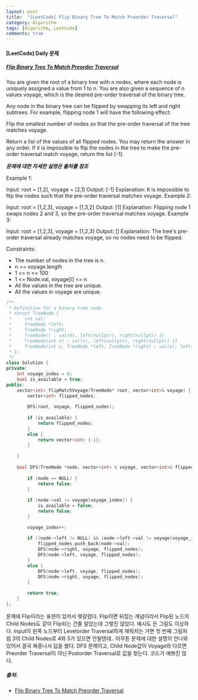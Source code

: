 ```yaml
---
layout: post
title:  "[LeetCode] Flip Binary Tree To Match Preorder Traversal"
category: Algorithm
tags: [Algorithm, LeetCode]
comments: true  
---
```


#### [LeetCode] Daily 문제
##### [Flip Binary Tree To Match Preorder Traversal](https://leetcode.com/problems/flip-binary-tree-to-match-preorder-traversal/)

You are given the root of a binary tree with n nodes, where each node is uniquely assigned a value from 1 to n. You are also given a sequence of n values voyage, which is the desired pre-order traversal of the binary tree.

Any node in the binary tree can be flipped by swapping its left and right subtrees. For example, flipping node 1 will have the following effect:

Flip the smallest number of nodes so that the pre-order traversal of the tree matches voyage.

Return a list of the values of all flipped nodes. You may return the answer in any order. If it is impossible to flip the nodes in the tree to make the pre-order traversal match voyage, return the list [-1].

***문제에 대한 자세한 설명은 출처를 참조***<br>

Example 1:


Input: root = [1,2], voyage = [2,1]
Output: [-1]
Explanation: It is impossible to flip the nodes such that the pre-order traversal matches voyage.
Example 2:

Input: root = [1,2,3], voyage = [1,3,2]
Output: [1]
Explanation: Flipping node 1 swaps nodes 2 and 3, so the pre-order traversal matches voyage.
Example 3:

Input: root = [1,2,3], voyage = [1,2,3]
Output: []
Explanation: The tree's pre-order traversal already matches voyage, so no nodes need to be flipped.
 
Constraints:

- The number of nodes in the tree is n.
- n == voyage.length
- 1 <= n <= 100
- 1 <= Node.val, voyage[i] <= n
- All the values in the tree are unique.
- All the values in voyage are unique.


``` cpp
/**
 * Definition for a binary tree node.
 * struct TreeNode {
 *     int val;
 *     TreeNode *left;
 *     TreeNode *right;
 *     TreeNode() : val(0), left(nullptr), right(nullptr) {}
 *     TreeNode(int x) : val(x), left(nullptr), right(nullptr) {}
 *     TreeNode(int x, TreeNode *left, TreeNode *right) : val(x), left(left), right(right) {}
 * };
 */
class Solution {
private: 
    int voyage_index = 0;
    bool is_available = true;
public:
    vector<int> flipMatchVoyage(TreeNode* root, vector<int>& voyage) {
        vector<int> flipped_nodes;
        
        DFS(root, voyage, flipped_nodes);
        
        if (is_available) {
            return flipped_nodes;
        }
        else {
            return vector<int> {-1};
        }
        
    }
    
    bool DFS(TreeNode *node, vector<int> & voyage, vector<int>& flipped_nodes) {        
        
        if (node == NULL) {
            return false;
        }
        
        if (node->val != voyage[voyage_index]) {
            is_available = false;
            return false;
        }

        voyage_index++;
        
        if ((node->left != NULL) && (node->left->val != voyage[voyage_index])) {
            flipped_nodes.push_back(node->val);
            DFS(node->right, voyage, flipped_nodes);
            DFS(node->left, voyage, flipped_nodes);
        }
        else {
            DFS(node->left, voyage, flipped_nodes);
            DFS(node->right, voyage, flipped_nodes);
        }
        
        return true;
    }
};
```

문제에 Flip이라는 표현이 있어서 헷갈렸다. Flip이면 뒤집는 개념이라서 Flip된 노드의 Child Nodes도 같이 Flip되는 건줄 알았는데 그렇진 않았다. 예시도 든 그림도 이상하다. Input이 왼쪽 노드부터 Levelorder Traversal하게 채워지는 거면 첫 번째 그림처럼 3의 Child Nodes로 4와 5가 있으면 안될텐데.. 아무튼 문제에 대한 설명이 안나와있어서 결국 짜증나서 답을 봤다. DFS 문제이고, Child Node값이 Voyage와 다르면 Preorder Traversal이 아닌 Postorder Traversal로 값을 찾는다. 코드가 예쁘진 않다.

##### 출처:
- [Flip Binary Tree To Match Preorder Traversal](https://leetcode.com/problems/flip-binary-tree-to-match-preorder-traversal/)
